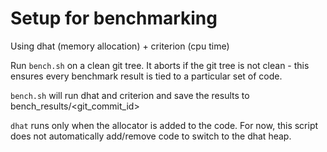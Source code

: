 # Setup for benchmarking

Using dhat (memory allocation) + criterion (cpu time)

Run `bench.sh` on a clean git tree. It aborts if the git tree is not clean - this ensures every benchmark result is tied to a particular set of code.

`bench.sh` will run dhat and criterion and save the results to bench_results/<git_commit_id>

`dhat` runs only when the allocator is added to the code. For now, this script does not automatically add/remove code to switch to the dhat heap.


